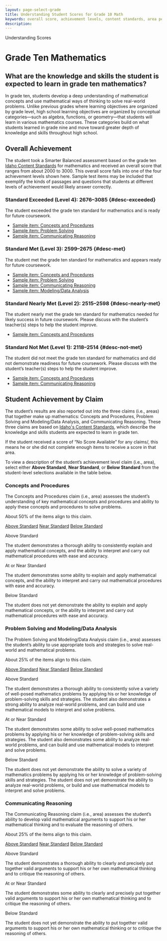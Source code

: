 ```yaml
---
layout: page-select-grade
title: Understanding Student Scores for Grade 10 Math
keywords: overall score, achievement levels, content standards, area performance level, EAP
description:
---
```


<div class="herring" markdown="1">

Understanding Scores

# Grade Ten Mathematics

## What are the knowledge and skills the student is expected to learn in grade ten mathematics?

In grade ten, students develop a deep understanding of mathematical concepts and use mathematical ways of thinking to solve real-world problems. Unlike previous grades where learning objectives are organized by grade level, high school learning objectives are organized by conceptual categories—such as algebra, functions, or geometry—that students will learn in various mathematics courses. These categories build on what students learned in grade nine and move toward greater depth of knowledge and skills throughout high school.

## Overall Achievement

The student took a Smarter Balanced assessment based on the grade ten [Idaho Content Standards](http://sde.idaho.gov/academic/standards/) for mathematics and received an overall score that ranges from about 2000 to 3000. This overall score falls into one of the four achievement levels shown here. Sample test items may be included that exemplify the kinds of passages and questions that students at different levels of achievement would likely answer correctly.

<div class="accordion" markdown="1">

### Standard Exceeded (Level 4): 2676–3085 {#desc-exceeded}

The student exceeded the grade ten standard for mathematics and is ready for future coursework.

- [Sample item: Concepts and Procedures](http://sampleitems.smarterbalanced.org/Item/Details?bankKey=187&itemKey=3270)
- [Sample item: Problem Solving](http://sampleitems.smarterbalanced.org/Item/Details?bankKey=187&itemKey=3352)
- [Sample item: Communicating Reasoning](http://sampleitems.smarterbalanced.org/Item/Details?bankKey=187&itemKey=3342)

</div>
<div class="accordion" markdown="1">

### Standard Met (Level 3): 2599–2675 {#desc-met}

The student met the grade ten standard for mathematics and appears ready for future coursework.

- [Sample item: Concepts and Procedures](http://sampleitems.smarterbalanced.org/Item/Details?bankKey=187&itemKey=3358)
- [Sample item: Problem Solving](http://sampleitems.smarterbalanced.org/Item/Details?bankKey=187&itemKey=3334)
- [Sample item: Communicating Reasoning](http://sampleitems.smarterbalanced.org/Item/Details?bankKey=187&itemKey=3381)
- [Sample item: Modeling/Data Analysis](http://sampleitems.smarterbalanced.org/Item/Details?bankKey=187&itemKey=3318)

</div>
<div class="accordion" markdown="1">

### Standard Nearly Met (Level 2): 2515–2598  {#desc-nearly-met}

The student nearly met the grade ten standard for mathematics needed for likely success in future coursework. Please discuss with the student’s teacher(s) steps to help the student improve.

- [Sample item: Concepts and Procedures](http://sampleitems.smarterbalanced.org/Item/Details?bankKey=187&itemKey=3294)

</div>
<div class="accordion" markdown="1">

### Standard Not Met (Level 1): 2118–2514 {#desc-not-met}

The student did not meet the grade ten standard for mathematics and did not demonstrate readiness for future coursework. Please discuss with the student’s teacher(s) steps to help the student improve.

- [Sample item: Concepts and Procedures](http://sampleitems.smarterbalanced.org/Item/Details?bankKey=187&itemKey=3348)
- [Sample item: Communicating Reasoning](http://sampleitems.smarterbalanced.org/Item/Details?bankKey=187&itemKey=3308)

</div>

## Student Achievement by Claim

The student’s results are also reported out into the three claims (i.e., areas) that together make up mathematics: Concepts and Procedures, Problem Solving and Modeling/Data Analysis, and Communicating Reasoning. These three claims are based on [Idaho's Content Standards](http://sde.idaho.gov/academic/standards/), which describe the knowledge and skills students are expected to learn in grade ten.

If the student received a score of “No Score Available” for any claims/, this means he or she did not complete enough items to receive a score in that area.

To view a description of the student’s achievement level claim (i.e., area), select either **Above Standard**, **Near Standard**, or **Below Standard** from the student-level selections available in the table below.

<div class="by-claim concepts">
	<div class="claim">
		<h3>Concepts and Procedures</h3>
		<p>The Concepts and Procedures claim (i.e., area) assesses the student’s understanding of key mathematical concepts and procedures and ability to apply these concepts and procedures to solve problems.</p>
		<p>About 50% of the items align to this claim.</p>
	</div>
	<div class="standards" aria-live="polite">
		<div class="triggers" aria-hidden="true">
			<a href="" id="trigger-concepts-above">Above Standard</a>
			<a href="" id="trigger-concepts-near">Near Standard</a>
			<a href="" id="trigger-concepts-below">Below Standard</a>
		</div>
		<div id="concepts-above" class="std">
			<p class="hide">Above Standard</p>
			<p>The student demonstrates a thorough ability to consistently explain and apply mathematical concepts, and the ability to interpret and carry out mathematical procedures with ease and accuracy.</p>
		</div>
		<div id="concepts-near" class="std">
			<p class="hide">At or Near Standard</p>
			<p>The student demonstrates some ability to explain and apply mathematical concepts, and the ability to interpret and carry out mathematical procedures with ease and accuracy.</p>
		</div>
		<div id="concepts-below" class="std">
			<p class="hide">Below Standard</p>
			<p>The student does not yet demonstrate the ability to explain and apply mathematical concepts, or the ability to interpret and carry out mathematical procedures with ease and accuracy.</p>
		</div>
	</div>
	<div class="clear"></div>
</div>

<div class="by-claim solving">
	<div class="claim">
		<h3>Problem Solving and Modeling/Data Analysis</h3>
		<p>The Problem Solving and Modeling/Data Analysis claim (i.e., area) assesses the student’s ability to use appropriate tools and strategies to solve real-world and mathematical problems.</p>
		<p>About 25% of the items align to this claim.</p>
	</div>
	<div class="standards" aria-live="polite">
		<div class="triggers" aria-hidden="true">
			<a href="" id="trigger-solving-above">Above Standard</a>
			<a href="" id="trigger-solving-near">Near Standard</a>
			<a href="" id="trigger-solving-below">Below Standard</a>
		</div>
		<div id="solving-above" class="std">
			<p class="hide">Above Standard</p>
			<p>The student demonstrates a thorough ability to consistently solve a variety of well-posed mathematics problems by applying his or her knowledge of problem-solving skills and strategies. The student also demonstrates a strong ability to analyze real-world problems, and can build and use mathematical models to interpret and solve problems.</p>
		</div>
		<div id="solving-near" class="std">
			<p class="hide">At or Near Standard</p>
			<p>The student demonstrates some ability to solve well-posed mathematics problems by applying his or her knowledge of problem-solving skills and strategies. The student also demonstrates some ability to analyze real-world problems, and can build and use mathematical models to interpret and solve problems.</p>
		</div>
		<div id="solving-below" class="std">
			<p class="hide">Below Standard</p>
			<p>The student does not yet demonstrate the ability to solve a variety of mathematics problems by applying his or her knowledge of problem-solving skills and strategies. The student does not yet demonstrate the ability to analyze real-world problems, or build and use mathematical models to interpret and solve problems.</p>
		</div>
	</div>
	<div class="clear"></div>
</div>

<div class="by-claim reasoning">
	<div class="claim">
		<h3>Communicating Reasoning </h3>
		<p>The Communicating Reasoning claim (i.e., area) assesses the student’s ability to develop valid mathematical arguments to support his or her mathematical thinking and to evaluate the reasoning of others.</p>
		<p>About 25% of the items align to this claim.</p>
	</div>
	<div class="standards" aria-live="polite">
		<div class="triggers" aria-hidden="true">
			<a href="" id="trigger-reasoning-above">Above Standard</a>
			<a href="" id="trigger-reasoning-near">Near Standard</a>
			<a href="" id="trigger-reasoning-below">Below Standard</a>
		</div>
		<div id="reasoning-above" class="std">
			<p class="hide">Above Standard</p>
			<p>The student demonstrates a thorough ability to clearly and precisely put together valid arguments to support his or her own mathematical thinking and to critique the reasoning of others.</p>
		</div>
		<div id="reasoning-near" class="std">
			<p class="hide">At or Near Standard</p>
			<p>The student demonstrates some ability to clearly and precisely put together valid arguments to support his or her own mathematical thinking and to critique the reasoning of others.</p>
		</div>
		<div id="reasoning-below" class="std">
			<p class="hide">Below Standard</p>
			<p>The student does not yet demonstrate the ability to put together valid arguments to support his or her own mathematical thinking or to critique the reasoning of others.</p>
		</div>
	</div>
	<div class="clear"></div>
</div>

</div><!-- /.herring -->
